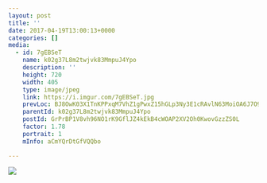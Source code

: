 ```yaml
---
layout: post
title: '' 
date: 2017-04-19T13:00:13+0000 
categories: [] 
media:
  - id: 7gEBSeT
    name: k02g37L8m2twjvk83MmpuJ4Ypo
    description: ''   
    height: 720
    width: 405
    type: image/jpeg
    link: https://i.imgur.com/7gEBSeT.jpg
    prevLoc: BJ8OwK03X1TnKPPxqM7VhZ1gPwxZ15hGLp3Ny3E1cRAvlN63MoiOA6J7O96DFz7LqnoyRRi1Mqxwgrr9FZwZ1zV9pntng6L6mzPxiAll071P3yFrRZMkV95rUorBXjWqPLULEAAG8MkLSAQo53YBZLhyRZG02VpKhJ5wq1KB22fnPXNn389lhKkJw0vQAlix87QPn3mVh9PJv58nWrHZzwoq0342hA1MwRY1Ajcq9BMz3MWRSLvADR38wktjvK2vvojycAmw
    parentId: k02g37L8m2twjvk83MmpuJ4Ypo
    postId: GrPrBP1V8vh96NO1rK9GflJZ4kEkB4cWOAP2XV2Oh0KwovGzzZS0L
    factor: 1.78
    portrait: 1
    mInfo: aCmYQrDtGfVQQbo

---
```





[//]: #media:  
<a href="https://i.imgur.com/7gEBSeT.jpg"><img class="postImage" src="https://i.imgur.com/7gEBSeTh.jpg" />  
</a>   
